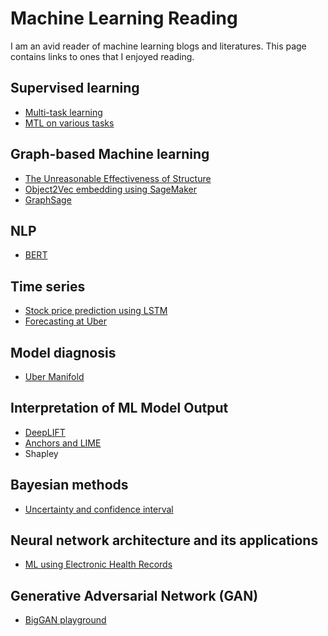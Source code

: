 # Machine Learning Reading
I am an avid reader of machine learning blogs and literatures. This page contains links to ones that I enjoyed reading.   

## Supervised learning
* [Multi-task learning](https://medium.com/huggingface/beating-the-state-of-the-art-in-nlp-with-hmtl-b4e1d5c3faf) 
* [MTL on various tasks](https://towardsdatascience.com/multitask-learning-teach-your-ai-more-to-make-it-better-dde116c2cd40)

## Graph-based Machine learning
* [The Unreasonable Effectiveness of Structure](https://www.youtube.com/watch?v=t4k5LKCpboc)
* [Object2Vec embedding using SageMaker](https://aws.amazon.com/blogs/machine-learning/introduction-to-amazon-sagemaker-object2vec/)
* [GraphSage](http://i.stanford.edu/~jure/pub/talks2/graphsage_gin-ita-feb19.pdf)

## NLP
* [BERT](https://jalammar.github.io/illustrated-bert/)

## Time series
* [Stock price prediction using LSTM](https://www.altumintelligence.com/articles/a/Time-Series-Prediction-Using-LSTM-Deep-Neural-Networks)
* [Forecasting at Uber](https://eng.uber.com/m4-forecasting-competition/)

## Model diagnosis
* [Uber Manifold](https://eng.uber.com/manifold/)

## Interpretation of ML Model Output
* [DeepLIFT](https://github.com/kundajelab/deeplift)
* [Anchors and LIME](https://towardsdatascience.com/anchor-your-model-interpretation-by-anchors-aa4ed7104032)
* Shapley

## Bayesian methods
* [Uncertainty and confidence interval](https://erikbern.com/2018/10/08/the-hackers-guide-to-uncertainty-estimates.html)

## Neural network architecture and its applications
* [ML using Electronic Health Records](https://goku.me/blog/EHR)

## Generative Adversarial Network (GAN)
* [BigGAN playground](https://colab.research.google.com/github/tensorflow/hub/blob/master/examples/colab/biggan_generation_with_tf_hub.ipynb)
